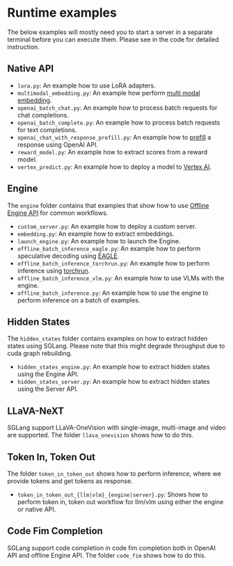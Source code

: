 # Runtime examples

The below examples will mostly need you to start a server in a separate terminal before you can execute them. Please see in the code for detailed instruction.

## Native API

* `lora.py`: An example how to use LoRA adapters.
* `multimodal_embedding.py`: An example how perform [multi modal embedding](Alibaba-NLP/gme-Qwen2-VL-2B-Instruct).
* `openai_batch_chat.py`: An example how to process batch requests for chat completions.
* `openai_batch_complete.py`: An example how to process batch requests for text completions.
* `openai_chat_with_response_prefill.py`: An example how to [prefill](https://eugeneyan.com/writing/prompting/#prefill-claudes-responses) a response using OpenAI API.
* `reward_model.py`: An example how to extract scores from a reward model.
* `vertex_predict.py`: An example how to deploy a model to [Vertex AI](https://cloud.google.com/vertex-ai?hl=en).

## Engine

The `engine` folder contains that examples that show how to use [Offline Engine API](https://docs.sglang.ai/backend/offline_engine_api.html#Offline-Engine-API) for common workflows.

* `custom_server.py`: An example how to deploy a custom server.
* `embedding.py`: An example how to extract embeddings.
* `launch_engine.py`: An example how to launch the Engine.
* `offline_batch_inference_eagle.py`: An example how to perform speculative decoding using [EAGLE](https://docs.sglang.ai/backend/speculative_decoding.html).
* `offline_batch_inference_torchrun.py`: An example how to perform inference using [torchrun](https://pytorch.org/docs/stable/elastic/run.html).
* `offline_batch_inference_vlm.py`: An example how to use VLMs with the engine.
* `offline_batch_inference.py`: An example how to use the engine to perform inference on a batch of examples.

## Hidden States

The `hidden_states` folder contains examples on how to extract hidden states using SGLang. Please note that this might degrade throughput due to cuda graph rebuilding.

* `hidden_states_engine.py`: An example how to extract hidden states using the Engine API.
* `hidden_states_server.py`: An example how to extract hidden states using the Server API.

## LLaVA-NeXT

SGLang support LLaVA-OneVision with single-image, multi-image and video are supported. The folder `llava_onevision` shows how to do this.

## Token In, Token Out

The folder `token_in_token_out` shows how to perform inference, where we provide tokens and get tokens as response.

* `token_in_token_out_{llm|vlm}_{engine|server}.py`: Shows how to perform token in, token out workflow for llm/vlm using either the engine or native API.

## Code Fim Completion

SGLang support code completion in code fim completion both in OpenAI API and offline Engine API. The folder `code_fim` shows how to do this.
